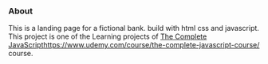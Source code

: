 ### About

This is a landing page for a fictional bank. build with html css and javascript. 
This project is one of the Learning projects of [The Complete JavaScript]()https://www.udemy.com/course/the-complete-javascript-course/ course.
